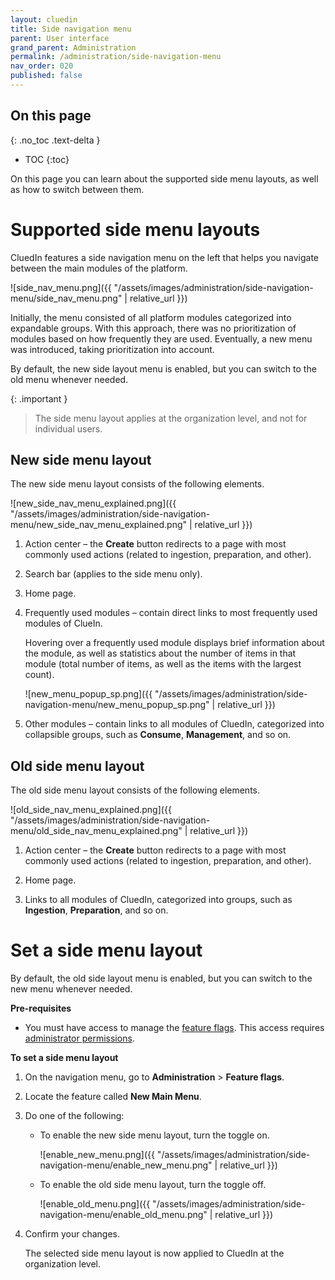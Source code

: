 ```yaml
---
layout: cluedin
title: Side navigation menu
parent: User interface
grand_parent: Administration
permalink: /administration/side-navigation-menu
nav_order: 020
published: false
---
```

## On this page
{: .no_toc .text-delta }
- TOC
{:toc}

On this page you can learn about the supported side menu layouts, as well as how to switch between them.

# Supported side menu layouts

CluedIn features a side navigation menu on the left that helps you navigate between the main modules of the platform.

![side_nav_menu.png]({{ "/assets/images/administration/side-navigation-menu/side_nav_menu.png" | relative_url }})

Initially, the menu consisted of all platform modules categorized into expandable groups. With this approach, there was no prioritization of modules based on how frequently they are used. Eventually, a new menu was introduced, taking prioritization into account.

By default, the new side layout menu is enabled, but you can switch to the old menu whenever needed.

{: .important }
> The side menu layout applies at the organization level, and not for individual users.

## New side menu layout

The new side menu layout consists of the following elements.

![new_side_nav_menu_explained.png]({{ "/assets/images/administration/side-navigation-menu/new_side_nav_menu_explained.png" | relative_url }})

1. Action center – the **Create** button redirects to a page with most commonly used actions (related to ingestion, preparation, and other).

1. Search bar (applies to the side menu only).

1. Home page.

1. Frequently used modules – contain direct links to most frequently used modules of ClueIn.

    Hovering over a frequently used module displays brief information about the module, as well as statistics about the number of items in that module (total number of items, as well as the items with the largest count).

    ![new_menu_popup_sp.png]({{ "/assets/images/administration/side-navigation-menu/new_menu_popup_sp.png" | relative_url }})

1. Other modules – contain links to all modules of CluedIn, categorized into collapsible groups, such as **Consume**, **Management**, and so on.

## Old side menu layout

The old side menu layout consists of the following elements.

![old_side_nav_menu_explained.png]({{ "/assets/images/administration/side-navigation-menu/old_side_nav_menu_explained.png" | relative_url }})

1. Action center – the **Create** button redirects to a page with most commonly used actions (related to ingestion, preparation, and other).

1. Home page.

3. Links to all modules of CluedIn, categorized into groups, such as **Ingestion**, **Preparation**, and so on.

# Set a side menu layout

By default, the old side layout menu is enabled, but you can switch to the new menu whenever needed.

**Pre-requisites**

- You must have access to manage the [feature flags](/administration/feature-flags). This access requires [administrator permissions](/administration/roles/claims#admin).

**To set a side menu layout**

1. On the navigation menu, go to **Administration** > **Feature flags**.

1. Locate the feature called **New Main Menu**.

1. Do one of the following:

    - To enable the new side menu layout, turn the toggle on.

        ![enable_new_menu.png]({{ "/assets/images/administration/side-navigation-menu/enable_new_menu.png" | relative_url }})

    - To enable the old side menu layout, turn the toggle off.

        ![enable_old_menu.png]({{ "/assets/images/administration/side-navigation-menu/enable_old_menu.png" | relative_url }})

1. Confirm your changes.

    The selected side menu layout is now applied to CluedIn at the organization level.